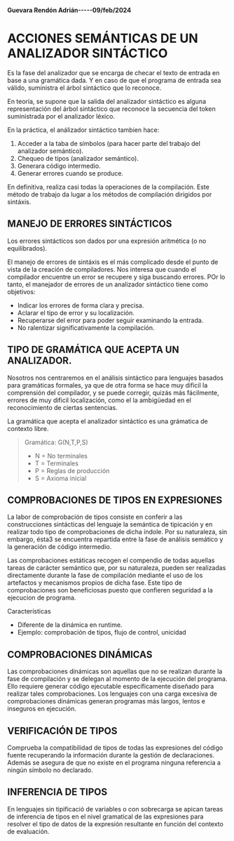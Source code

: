 **Guevara Rendón Adrián-----09/feb/2024**

# ACCIONES SEMÁNTICAS DE UN ANALIZADOR SINTÁCTICO

Es la fase del analizador que se encarga de checar el texto de entrada en base a una gramática dada. Y en caso de que el programa de entrada sea válido, suministra el árbol sintáctico que lo reconoce.

En teoría, se supone que la salida del analizador sintáctico es alguna representación del árbol sintáctico que reconoce la secuencia del token suministrada por el analizador léxico.

En la práctica, el análizador sintáctico tambien hace:
1. Acceder a la taba de símbolos (para hacer parte del trabajo del analizador semántico).
2. Chequeo de tipos (analizador semántico).
3. Generara código intermedio.
4. Generar errores cuando se produce.

En definitiva, realiza casi todas la operaciones de la compilación. Este método de trabajo da lugar a los métodos de compilación dirigidos por sintáxis.

## MANEJO DE ERRORES SINTÁCTICOS

Los errores sintácticos son dados por una expresión aritmética (o no equilibrados).

El manejo de errores de sintáxis es el más complicado desde el punto de vista de la creación de compiladores. Nos interesa que cuando el compilador encuentre un error se recupere y siga buscando errores. POr lo tanto, el manejador de errores de un analizador sintáctico tiene como objetivos:
- Indicar los errores de forma clara y precisa.
- Aclarar el tipo de error y su localización.
- Recuperarse del error para poder seguir examinando la entrada.
- No ralentizar significativamente la compilación.

## TIPO DE GRAMÁTICA QUE ACEPTA UN ANALIZADOR.

Nosotros nos centraremos en el análisis sintáctico para lenguajes basados para gramáticas formales, ya que de otra forma se hace muy dificil la comprensión del compilador, y se puede corregir, quizás más fácilmente, errores de muy dificil localización, como el la ambigüedad en el reconocimiento de ciertas sentencias.

La gramática que acepta el analizador sintáctico es una grámatica de contexto libre.

> Gramática: G(N,T,P,S)
> - N = No terminales
> - T = Terminales
> - P = Reglas de producción
> - S = Axioma inicial

## COMPROBACIONES DE TIPOS EN EXPRESIONES

La labor de comprobación de tipos consiste en conferir a las construcciones sintácticas del lenguaje la semántica de tipicación y en realizar todo tipo de comprobaciones de dicha índole. Por su naturaleza, sin embargo, ésta3 se encuentra repartida entre la fase de análisis semático y la generación de código intermedio.

Las comprobaciones estáticas recogen el compendio de todas aquellas tareas de carácter semántico que, por su naturaleza, pueden ser realizadas directamente durante la fase de compilación mediante el uso de los artefactos y mecanismos propios de dicha fase. Este tipo de comprobaciones son beneficiosas puesto que confieren seguridad a la ejecucion de programa.

Características
- Diferente de la dinámica en runtime.
- Ejemplo: comprobación de tipos, flujo de control, unicidad

## COMPROBACIONES DINÁMICAS

Las comprobaciones dinámicas son aquellas que no se realizan durante la fase de compilación y se delegan al momento de la ejecución del programa. Ello requiere generar código ejecutable específicamente diseñado para realizar tales comprobaciones. Los lenguajes con una carga excesiva de comprobaciones dinámicas generan programas más largos, lentos e inseguros en ejecución.

## VERIFICACIÓN DE TIPOS

Comprueba la compatibilidad de tipos de todas las expresiones del código fuente recuperando la información durante la gestión de declaraciones. Además se asegura de que no existe en el programa ninguna referencia a ningún símbolo no declarado.

## INFERENCIA DE TIPOS

En lenguajes sin tipificació de variables o con sobrecarga se apican tareas de inferencia de tipos en el nivel gramatical de las expresiones para resolver el tipo de datos de la expresión resultante en función del contexto de evaluación.